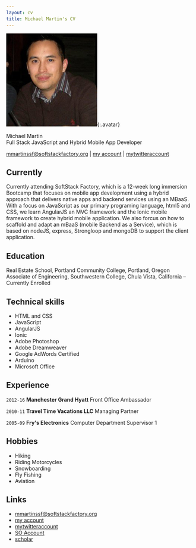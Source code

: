 ```yaml
---
layout: cv
title: Michael Martin's CV
---
```


![Michael](./media/profilePic.jpg){:.avatar}

Michael Martin<br />
Full Stack JavaScript and Hybrid Mobile App Developer

<div id="webaddress">
<a href="mailto:">mmartinssf@softstackfactory.org</a>
|
<i class="fa fa-github"></i> <a href="https://github.com/mmartinssf/mmartinssf.github.io">my account</a>
|
<i class="fa fa-twitter"></i> <a href="http://twitter.com/">mytwitteraccount</a>
</div>


## Currently

Currently attending SoftStack Factory, which is a 12-week long immersion Bootcamp that focuses on mobile app development using a hybrid approach that delivers native apps and backend services using an MBaaS.
With a focus on JavaScript as our primary programing language, html5 and CSS, we learn AngularJS an MVC framework and the Ionic mobile framework to create hybrid mobile application.  We also forcus on how to 
scaffold and adapt an mBaaS (mobile Backend as a Service), which is based on nodeJS, express, Strongloop and mongoDB to support the client application.  

## Education

Real Estate School, Portland Community College, Portland, Oregon<br />
Associate of Engineering, Southwestern College, Chula Vista, California – Currently Enrolled 

## Technical skills

* HTML and CSS
* JavaScript
* AngularJS 
* Ionic 
* Adobe Photoshop 
* Adobe Dreamweaver 
* Google AdWords Certified
* Arduino
* Microsoft Office

## Experience

`2012-16`
__Manchester Grand Hyatt__ 
 Front Office Ambassador
 
 `2010-11`
__Travel Time Vacations LLC__ 
 Managing Partner
 
 `2005-09`
__Fry's Electronics__ 
 Computer Department Supervisor 1

## Hobbies

* Hiking
* Riding Motorcycles 
* Snowboarding
* Fly Fishing
* Aviation

## Links

* <i class="fa fa-envelope"></i> <a href="mailto: ">mmartinssf@softstackfactory.org</a><br />
* <i class="fa fa-github"></i> <a href="https://github.com/mmartinssf/mmartinssf.github.io">my account</a><br />
* <i class="fa fa-twitter"></i> <a href="http://twitter.com/">mytwitteraccount</a><br />
* <i class="fa fa-stack-overflow"></i> <a href="http://stackoverflow.com/">SO Account</a>
* <i class="fa fa-google"></i> <a href="http://scholar.google.com/">scholar</a>
